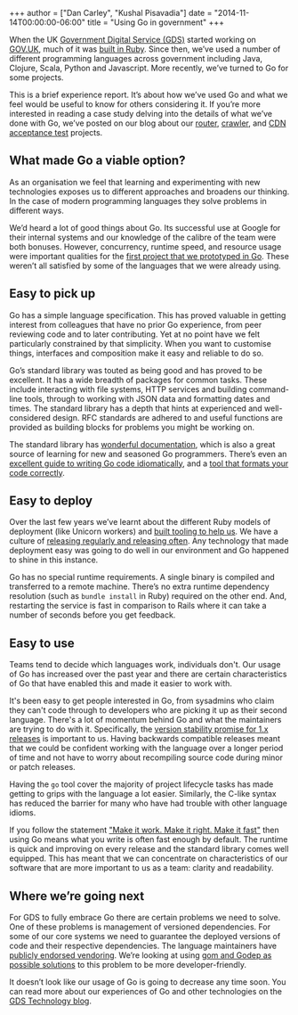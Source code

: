 +++
author = ["Dan Carley", "Kushal Pisavadia"]
date = "2014-11-14T00:00:00-06:00"
title = "Using Go in government"
+++

When the UK [Government Digital Service (GDS)](https://gds.blog.gov.uk/) started working on
[GOV.UK](https://www.gov.uk/), much of it was
[built in Ruby](https://gds.blog.gov.uk/govuk-launch-colophon/). Since
then, we’ve used a number of different programming languages across
government including Java, Clojure, Scala, Python and Javascript. More
recently, we’ve turned to Go for some projects.

This is a brief experience report. It’s about how we’ve used Go and
what we feel would be useful to know for others considering it. If
you’re more interested in reading a case study delving into the
details of what we’ve done with Go, we’ve posted on our blog about our
[router](https://gdstechnology.blog.gov.uk/2013/12/05/building-a-new-router-for-gov-uk/),
[crawler](https://gdstechnology.blog.gov.uk/2014/08/27/taking-another-look-at-gov-uks-disaster-recovery/),
and
[CDN acceptance test](https://gdstechnology.blog.gov.uk/2014/10/01/cdn-acceptance-testing/)
projects.

## What made Go a viable option?

As an organisation we feel that learning and experimenting with new
technologies exposes us to different approaches and broadens our
thinking. In the case of modern programming languages they solve
problems in different ways.

We’d heard a lot of good things about Go. Its successful use at Google
for their internal systems and our knowledge of the calibre of the
team were both bonuses. However, concurrency, runtime speed, and
resource usage were important qualities for the
[first project that we prototyped in Go](https://gdstechnology.blog.gov.uk/2013/12/09/choosing-go-for-a-new-project/).
These weren’t all satisfied by some of the languages that we were
already using.

## Easy to pick up

Go has a simple language specification. This has proved valuable in
getting interest from colleagues that have no prior Go experience,
from peer reviewing code and to later contributing. Yet at no point
have we felt particularly constrained by that simplicity. When you
want to customise things, interfaces and composition make it easy and
reliable to do so.

Go’s standard library was touted as being good and has proved to be
excellent. It has a wide breadth of packages for common tasks. These
include interacting with file systems, HTTP services and building
command-line tools, through to working with JSON data and formatting
dates and times. The standard library has a depth that hints at
experienced and well-considered design. RFC standards are adhered to
and useful functions are provided as building blocks for problems you
might be working on.

The standard library has
[wonderful documentation](http://golang.org/pkg/), which is also a
great source of learning for new and seasoned Go programmers. There’s
even an
[excellent guide to writing Go code idiomatically](http://golang.org/doc/effective_go.html),
and a
[tool that formats your code correctly](http://golang.org/cmd/gofmt/).

## Easy to deploy

Over the last few years we’ve learnt about the different Ruby models
of deployment (like Unicorn workers) and
[built tooling to help us](https://github.com/gds-operations/unicornherder).
We have a culture of
[releasing regularly and releasing often](https://gds.blog.gov.uk/2012/11/02/regular-releases-reduce-risk/).
Any technology that made deployment easy was going to do well in our
environment and Go happened to shine in this instance.

Go has no special runtime requirements. A single binary is compiled
and transferred to a remote machine. There’s no extra runtime
dependency resolution (such as `bundle install` in Ruby) required on
the other end. And, restarting the service is fast in comparison to
Rails where it can take a number of seconds before you get feedback.

## Easy to use

Teams tend to decide which languages work, individuals don't. Our
usage of Go has increased over the past year and there are certain
characteristics of Go that have enabled this and made it easier to
work with.

It's been easy to get people interested in Go, from sysadmins who
claim they can't code through to developers who are picking it up as
their second language. There's a lot of momentum behind Go and what
the maintainers are trying to do with it. Specifically, the
[version stability promise for 1.x releases](https://golang.org/doc/go1compat)
is important to us. Having backwards compatible releases meant that we
could be confident working with the language over a longer period of
time and not have to worry about recompiling source code during minor
or patch releases.

Having the `go` tool cover the majority of project lifecycle tasks has
made getting to grips with the language a lot easier. Similarly, the
C-like syntax has reduced the barrier for many who have had trouble
with other language idioms.

If you follow the statement
["Make it work. Make it right. Make it fast"](http://c2.com/cgi/wiki?MakeItWorkMakeItRightMakeItFast)
then using Go means what you write is often fast enough by default.
The runtime is quick and improving on every release and the standard
library comes well equipped. This has meant that we can concentrate on
characteristics of our software that are more important to us as a
team: clarity and readability.

## Where we’re going next

For GDS to fully embrace Go there are certain problems we need to
solve. One of these problems is management of versioned dependencies.
For some of our core systems we need to guarantee the deployed
versions of code and their respective dependencies. The language
maintainers have
[publicly endorsed vendoring](http://golang.org/doc/faq#get_version).
We’re looking at using
[gom and Godep as possible solutions](https://github.com/alphagov/styleguides/blob/master/go.md#external-dependencies)
to this problem to be more developer-friendly.

It doesn’t look like our usage of Go is going to decrease any time
soon. You can read more about our experiences of Go and other
technologies on the
[GDS Technology blog](https://gdstechnology.blog.gov.uk/).
